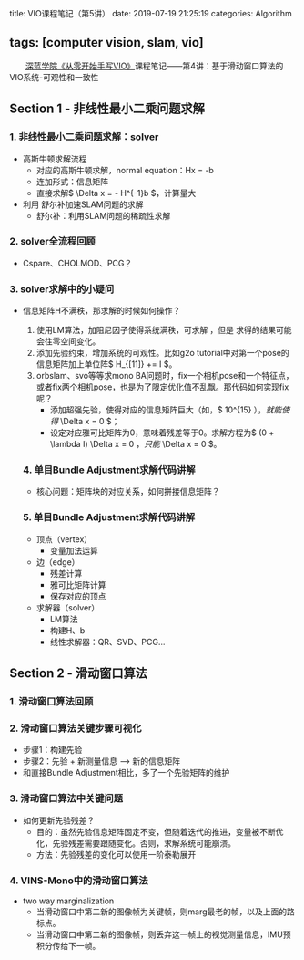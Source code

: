 title: VIO课程笔记（第5讲）
date: 2019-07-19 21:25:19
categories: Algorithm

tags: [computer vision, slam, vio]
---
　　[深蓝学院《从零开始手写VIO》](http://www.shenlanxueyuan.com/course/160)课程笔记——第4讲：基于滑动窗口算法的VIO系统-可观性和一致性
<!-- more -->
## Section 1 - 非线性最小二乘问题求解

### 1. 非线性最小二乘问题求解：solver

- 高斯牛顿求解流程
  - 对应的高斯牛顿求解，normal equation：Hx = -b
  - 连加形式：信息矩阵
  - 直接求解$ \Delta x = - H^{-1}b $，计算量大
- 利用 舒尔补加速SLAM问题的求解
  - 舒尔补：利用SLAM问题的稀疏性求解

### 2. solver全流程回顾

- Cspare、CHOLMOD、PCG？

### 3. solver求解中的小疑问

- 信息矩阵H不满秩，那求解的时候如何操作？

  1. 使用LM算法，加阻尼因子使得系统满秩，可求解 ，但是 求得的结果可能会往零空间变化。
  2. 添加先验约束，增加系统的可观性。比如g2o tutorial中对第一个pose的信息矩阵加上单位阵$ H_{[11]} += I $。
  3. orbslam、svo等等求mono BA问题时，fix一个相机pose和一个特征点，或者fix两个相机pose，也是为了限定优化值不乱飘。那代码如何实现fix呢？
     - 添加超强先验，使得对应的信息矩阵巨大（如，$ 10^{15} $），就能使得$ \Delta x = 0 $；
     - 设定对应雅可比矩阵为0，意味着残差等于0。求解方程为$ (0 + \lambda I) \Delta x = 0 $，只能$ \Delta x = 0 $。

  ### 4. 单目Bundle Adjustment求解代码讲解

  - 核心问题：矩阵块的对应关系，如何拼接信息矩阵？

  ### 5. 单目Bundle Adjustment求解代码讲解

  - 顶点（vertex）
    - 变量加法运算
  - 边（edge）
    - 残差计算
    - 雅可比矩阵计算
    - 保存对应的顶点
  - 求解器（solver）
    - LM算法
    - 构建H、b
    - 线性求解器：QR、SVD、PCG...

## Section 2 - 滑动窗口算法

### 1. 滑动窗口算法回顾

### 2. 滑动窗口算法关键步骤可视化

- 步骤1：构建先验
- 步骤2：先验 + 新测量信息 —> 新的信息矩阵
- 和直接Bundle Adjustment相比，多了一个先验矩阵的维护

### 3. 滑动窗口算法中关键问题 

- 如何更新先验残差？
  - 目的：虽然先验信息矩阵固定不变，但随着迭代的推进，变量被不断优化，先验残差需要跟随变化。否则，求解系统可能崩溃。
  - 方法：先验残差的变化可以使用一阶泰勒展开

### 4. VINS-Mono中的滑动窗口算法

- two way marginalization
  - 当滑动窗口中第二新的图像帧为关键帧，则marg最老的帧，以及上面的路标点。
  - 当滑动窗口中第二新的图像帧，则丢弃这一帧上的视觉测量信息，IMU预积分传给下一帧。